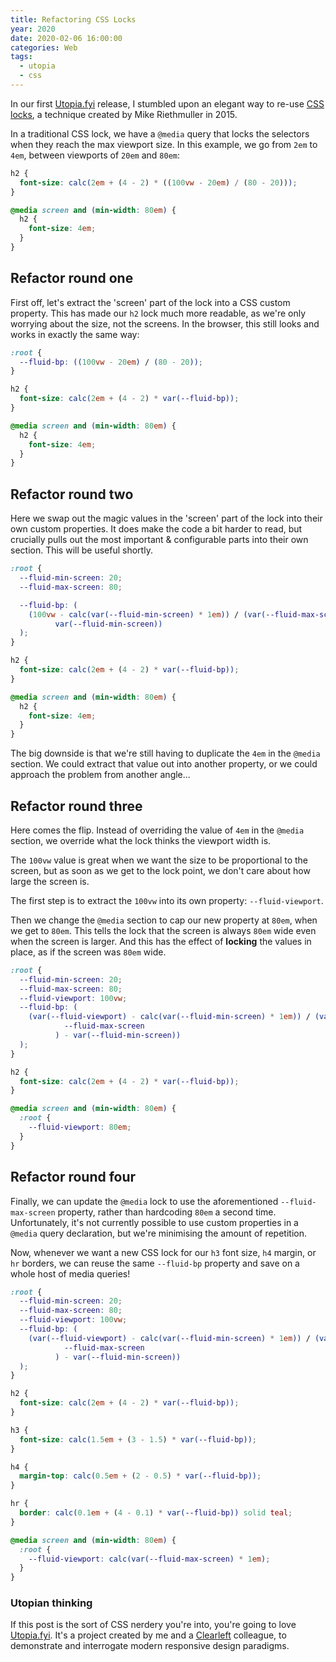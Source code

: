 ```yaml
---
title: Refactoring CSS Locks
year: 2020
date: 2020-02-06 16:00:00
categories: Web
tags:
  - utopia
  - css
---
```


In our first [Utopia.fyi](https://utopia.fyi/) release, I stumbled upon an elegant way to re-use [CSS locks](https://www.madebymike.com.au/writing/precise-control-responsive-typography/), a technique created by Mike Riethmuller in 2015.

In a traditional CSS lock, we have a `@media` query that locks the selectors when they reach the max viewport size. In this example, we go from `2em` to `4em`, between viewports of `20em` and `80em`:

```css
h2 {
  font-size: calc(2em + (4 - 2) * ((100vw - 20em) / (80 - 20)));
}

@media screen and (min-width: 80em) {
  h2 {
    font-size: 4em;
  }
}
```

## Refactor round one

First off, let's extract the 'screen' part of the lock into a CSS custom property. This has made our `h2` lock much more readable, as we're only worrying about the size, not the screens. In the browser, this still looks and works in exactly the same way:

```css
:root {
  --fluid-bp: ((100vw - 20em) / (80 - 20));
}

h2 {
  font-size: calc(2em + (4 - 2) * var(--fluid-bp));
}

@media screen and (min-width: 80em) {
  h2 {
    font-size: 4em;
  }
}
```

## Refactor round two

Here we swap out the magic values in the 'screen' part of the lock into their own custom properties. It does make the code a bit harder to read, but crucially pulls out the most important & configurable parts into their own section. This will be useful shortly.

```css
:root {
  --fluid-min-screen: 20;
  --fluid-max-screen: 80;

  --fluid-bp: (
    (100vw - calc(var(--fluid-min-screen) * 1em)) / (var(--fluid-max-screen) -
          var(--fluid-min-screen))
  );
}

h2 {
  font-size: calc(2em + (4 - 2) * var(--fluid-bp));
}

@media screen and (min-width: 80em) {
  h2 {
    font-size: 4em;
  }
}
```

The big downside is that we're still having to duplicate the `4em` in the `@media` section. We could extract that value out into another property, or we could approach the problem from another angle...

## Refactor round three

Here comes the flip. Instead of overriding the value of `4em` in the `@media` section, we override what the lock thinks the viewport width is.

The `100vw` value is great when we want the size to be proportional to the screen, but as soon as we get to the lock point, we don't care about how large the screen is.

The first step is to extract the `100vw` into its own property: `--fluid-viewport`.

Then we change the `@media` section to cap our new property at `80em`, when we get to `80em`. This tells the lock that the screen is always `80em` wide even when the screen is larger. And this has the effect of **locking** the values in place, as if the screen was `80em` wide.

```css
:root {
  --fluid-min-screen: 20;
  --fluid-max-screen: 80;
  --fluid-viewport: 100vw;
  --fluid-bp: (
    (var(--fluid-viewport) - calc(var(--fluid-min-screen) * 1em)) / (var(
            --fluid-max-screen
          ) - var(--fluid-min-screen))
  );
}

h2 {
  font-size: calc(2em + (4 - 2) * var(--fluid-bp));
}

@media screen and (min-width: 80em) {
  :root {
    --fluid-viewport: 80em;
  }
}
```

## Refactor round four

Finally, we can update the `@media` lock to use the aforementioned `--fluid-max-screen` property, rather than hardcoding `80em` a second time. Unfortunately, it's not currently possible to use custom properties in a `@media` query declaration, but we're minimising the amount of repetition.

Now, whenever we want a new CSS lock for our `h3` font size, `h4` margin, or `hr` borders, we can reuse the same `--fluid-bp` property and save on a whole host of media queries!

```css
:root {
  --fluid-min-screen: 20;
  --fluid-max-screen: 80;
  --fluid-viewport: 100vw;
  --fluid-bp: (
    (var(--fluid-viewport) - calc(var(--fluid-min-screen) * 1em)) / (var(
            --fluid-max-screen
          ) - var(--fluid-min-screen))
  );
}

h2 {
  font-size: calc(2em + (4 - 2) * var(--fluid-bp));
}

h3 {
  font-size: calc(1.5em + (3 - 1.5) * var(--fluid-bp));
}

h4 {
  margin-top: calc(0.5em + (2 - 0.5) * var(--fluid-bp));
}

hr {
  border: calc(0.1em + (4 - 0.1) * var(--fluid-bp)) solid teal;
}

@media screen and (min-width: 80em) {
  :root {
    --fluid-viewport: calc(var(--fluid-max-screen) * 1em);
  }
}
```

### Utopian thinking

If this post is the sort of CSS nerdery you're into, you're going to love [Utopia.fyi](https://utopia.fyi/). It's a project created by me and a [Clearleft](https://clearleft.com/) colleague, to demonstrate and interrogate modern responsive design paradigms.
